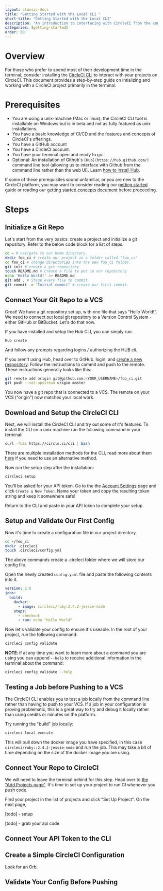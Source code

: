 ```yaml
---
layout: classic-docs
title: "Getting Started with the Local CLI "
short-title: "Getting Started with the Local CLI"
description: "An introduction to interfacing with CircleCI from the commandline"
categories: [getting-started]
order: 50
---
```


# Overview

For those who prefer to spend most of their development time in the terminal, consider installing the [CircleCI CLI](https://github.com/CircleCI-Public/circleci-cli) to interact with your projects on CircleCI. This document provides a step-by-step guide on intializing and working with a CircleCI project primarily in the terminal. 

# Prerequisites

- You are using a unix-machine (Mac or linux): the CircleCI CLI tool is installable on Windows but is in beta and not as fully featured as unix installations. 
- You have a basic knowledge of CI/CD and the features and concepts of CircleCI's offerings.
- You have a GitHub account
- You have a CircleCI account.
- You have your terminal open and ready to go.
- Optional: An installation of Github's `[Hub](https://hub.github.com/)` command line tool (allowing us to interface with Github from the command line rather than the web UI). Learn [how to install Hub](https://github.com/github/hub#installation).

If some of these prerequisites sound unfamiliar, or you are new to the CircleCI platform, you may want to consider reading our [getting started]({{site.baseurl}}/2.0/getting-started/) guide or reading our [getting started concepts document](https://circleci.com/docs/2.0/concepts/#section=getting-started) before proceeding.

# Steps

## Initialize a Git Repo

Let's start from the very basics: create a project and initialize a git repository. Refer to the below code block for a list of steps.

```sh
cd ~ # navigate to our home directory.
mkdir foo_ci # create our project in a folder called "foo_ci"
cd foo_ci # change directories into the new foo_ci folder.
git init # create a git repository
touch README.md # Create a file to put in our repository
echo 'Hello World!' >> README.md
git add . # Stage every file to commit
git commit -m "Initial commit" # create our first commit.
```

## Connect Your Git Repo to a VCS

Great! We have a git repository set up, with one file that says "Hello World!". We need to connect out local git repository to a Version Control System - either GitHub or BitBucket. Let's do that now.

If you have installed and setup the Hub CLI, you can simply run:

```sh
hub create
```

And follow any prompts regarding logins / authorizing the HUB cli.

If you aren't using Hub, head over to GitHub, login, and [create a new respository](https://github.com/new). Follow the instructions to commit and push to the remote. These instructions generally looks like this:

```sh
git remote add origin git@github.com:<YOUR_USERNAME>/foo_ci.git
git push --set-upstream origin master
```

You now have a git repo that is connected to a VCS. The remote on your VCS ("origin") now matches your local work.


## Download and Setup the CircleCI CLI

Next, we will install the CircleCI CLI and try out some of it's features. To install the CLI on a unix machine run the following command in your terminal:

```sh
curl -fLSs https://circle.ci/cli | bash
```

There are multiple installation methods for the CLI, read more about them [here]({{site.baseurl}}/2.0/local-cli) if you need to use an alternative method.

Now run the setup step after the installation:

```sh
circleci setup
```

You'll be asked for your API token. Go to the the [Account Settings](https://circleci.com/account/api) page and click `Create a New Token`. Name your token and copy the resulting token string and keep it somewhere safe!

Return to the CLI and paste in your API token to complete your setup.

## Setup and Validate Our First Config

Now it's time to create a configuration file in our project directory. 

```sh
cd ~/foo_ci
mkdir .circleci
touch .circleci/config.yml
```

The above commands create a .circleci folder where we will store our config file.

Open the newly created `config.yaml` file and paste the following contents into it.

```yaml
version: 2.0
jobs:
  build:
    docker:
      - image: circleci/ruby:2.4.2-jessie-node
    steps:
      - checkout
      - run: echo "Hello World"
```

Now let's validate your config to ensure it's useable. In the root of your project, run the following command:

```sh
circleci config validate
```

**NOTE**: if at any time you want to learn more about a command you are using you can append `--help` to receive additional information in the terminal about the command:

```sh
circleci config validate --help
```

## Testing a Job before Pushing to a VCS

The CircleCI CLI enables you to test a job locally from the command line rather than having to push to your VCS. If a job in your configuration is proving problematic, this is a great way to try and debug it locally rather than using credits or minutes on the platform.

Try running the "build" job locally:

```sh
circleci local execute
```

This will pull down the docker image you have specified, in this case `circleci/ruby::2.4.2-jessie-node` and run the job. This may take a bit of time depending on the size of the docker image you are using.
	
## Connect Your Repo to CircleCI

We will need to leave the terminal behind for this step. Head over to [the "Add Projects page"](https://circleci.com/add-projects). It's time to set up your project to run CI whenever you push code.

Find your project in the list of projects and click "Set Up Project". On the next page, 

[todo] - setup

[todo] - grab your api code

## Connect Your API Token to the CLI

## 

## Create a Simple CircleCI Configuration
Look for an Orb.

## Validate Your Config Before Pushing



